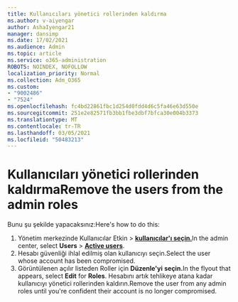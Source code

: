 ```yaml
---
title: Kullanıcıları yönetici rollerinden kaldırma
ms.author: v-aiyengar
author: AshaIyengar21
manager: dansimp
ms.date: 17/02/2021
ms.audience: Admin
ms.topic: article
ms.service: o365-administration
ROBOTS: NOINDEX, NOFOLLOW
localization_priority: Normal
ms.collection: Adm_O365
ms.custom:
- "9002486"
- "7524"
ms.openlocfilehash: fc4bd22861fbc1d254d0fdd4d6c5fa46e63d550e
ms.sourcegitcommit: 251e2e82571fb3bb1fbe3dbf7bfca30e004b3373
ms.translationtype: MT
ms.contentlocale: tr-TR
ms.lasthandoff: 03/05/2021
ms.locfileid: "50483213"
---
```

# <a name="remove-the-users-from-the-admin-roles"></a><span data-ttu-id="65c4a-102">Kullanıcıları yönetici rollerinden kaldırma</span><span class="sxs-lookup"><span data-stu-id="65c4a-102">Remove the users from the admin roles</span></span>

<span data-ttu-id="65c4a-103">Bunu şu şekilde yapacaksınız:</span><span class="sxs-lookup"><span data-stu-id="65c4a-103">Here's how to do this:</span></span>

1. <span data-ttu-id="65c4a-104">Yönetim merkezinde Kullanıcılar Etkin  >  [**kullanıcılar'ı seçin.**](https://go.microsoft.com/fwlink/p/?linkid=834822)</span><span class="sxs-lookup"><span data-stu-id="65c4a-104">In the admin center, select **Users** > [**Active users**](https://go.microsoft.com/fwlink/p/?linkid=834822).</span></span>
1. <span data-ttu-id="65c4a-105">Hesabı güvenliği ihlal edilmiş olan kullanıcıyı seçin.</span><span class="sxs-lookup"><span data-stu-id="65c4a-105">Select the user whose account has been compromised.</span></span>
1. <span data-ttu-id="65c4a-106">Görüntülenen açılır listeden Roller için **Düzenle'yi** **seçin.**</span><span class="sxs-lookup"><span data-stu-id="65c4a-106">In the flyout that appears, select **Edit** for **Roles**.</span></span> <span data-ttu-id="65c4a-107">Hesabını artık tehlikeye atana kadar kullanıcıyı yönetici rollerinden kaldırın.</span><span class="sxs-lookup"><span data-stu-id="65c4a-107">Remove the user from any admin roles until you're confident their account is no longer compromised.</span></span>


